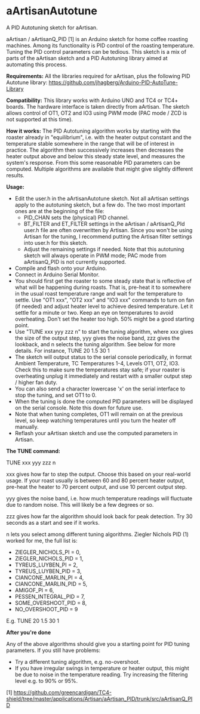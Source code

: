 # aArtisanAutotune
A PID Autotuning sketch for aArtisan.

aArtisan / aArtisanQ_PID [1] is an Arduino sketch for home coffee roasting machines. Among its functionality is PID control of the roasting temperature. Tuning the PID control parameters can be tedious. This sketch is a mix of parts of the aArtisan sketch and a PID Autotuning library aimed at automating this process.

**Requirements:** All the libraries required for aArtisan, plus the following PID Autotune library:
https://github.com/jhagberg/Arduino-PID-AutoTune-Library

**Compatibility:** This library works with Arduino UNO and TC4 or TC4+ boards. The hardware interface is taken directly from aArtisan. The sketch allows control of OT1, OT2 and IO3 using PWM mode (PAC mode / ZCD is not supported at this time).

**How it works:** The PID Autotuning algorithm works by starting with the roaster already in "equilibrium", i.e. with the heater output constant and the temperature stable somewhere in the range that will be of interest in practice. The algorithm then successively increases then decreases the heater output above and below this steady state level, and measures the system's response. From this some reasonable PID parameters can be computed. Multiple algorithms are available that might give slightly different results.

**Usage:**
* Edit the user.h in the aArtisanAutotune sketch. Not all aArtisan settings apply to the autotuning sketch, but a few do. The two most important ones are at the beginning of the file:
  * PID_CHAN sets the (physical) PID channel.
  * BT_FILTER and ET_FILTER settings in the aArtisan / aArtisanQ_PId user.h file are often overwritten by Artisan. Since you won't be using Artisan for the tuning, I recommend putting the Artisan filter settings into user.h for this sketch.
  * Adjust the remaining settings if needed. Note that this autotuning sketch will always operate in PWM mode; PAC mode from aArtisanQ_PID is not currently supported.
* Compile and flash onto your Arduino.
* Connect in Arduino Serial Monitor.
* You should first get the roaster to some steady state that is reflective of what will be happening during roasts. That is, pre-heat it to somewhere in the usual roast temperature range and wait for the temperature to settle. Use "OT1 xxx", "OT2 xxx" and "IO3 xxx" commands to turn on fan (if needed) and adjust heater level to achieve desired temperature. Let it settle for a minute or two. Keep an eye on temperatures to avoid overheating. Don't set the heater too high. 50% might be a good starting point.
* Use "TUNE xxx yyy zzz n" to start the tuning algorithm, where xxx gives the size of the output step, yyy gives the noise band, zzz gives the lookback, and n selects the tuning algorithm. See below for more details. For instance, TUNE 20 1.5 30 1
* The sketch will output status to the serial console periodically, in format Ambient Temperature, TC Temperatures 1-4, Levels OT1, OT2, IO3. Check this to make sure the temperatures stay safe; if your roaster is overheating unplug it immediately and restart with a smaller output step / higher fan duty.
* You can also send a character lowercase 'x' on the serial interface to stop the tuning, and set OT1 to 0.
* When the tuning is done the computed PID parameters will be displayed on the serial console. Note this down for future use.
* Note that when tuning completes, OT1 will remain on at the previous level, so keep watching temperatures until you turn the heater off manually.
* Reflash your aArtisan sketch and use the computed parameters in Artisan.

**The TUNE command:**

TUNE xxx yyy zzz n

xxx gives how far to step the output. Choose this based on your real-world usage. If your roast usually is between 60 and 80 percent heater output, pre-heat the heater to 70 percent output, and use 10 percent output step.

yyy gives the noise band, i.e. how much temperature readings will fluctuate due to random noise. This will likely be a few degrees or so.

zzz gives how far the algorithm should look back for peak detection. Try 30 seconds as a start and see if it works.

n lets you select among different tuning algorithms. Ziegler Nichols PID (1) worked for me, the full list is:

   * ZIEGLER_NICHOLS_PI = 0,	
   * ZIEGLER_NICHOLS_PID = 1,
   * TYREUS_LUYBEN_PI = 2,
   * TYREUS_LUYBEN_PID = 3,
   * CIANCONE_MARLIN_PI = 4,
   * CIANCONE_MARLIN_PID = 5,
   * AMIGOF_PI = 6,
   * PESSEN_INTEGRAL_PID = 7,
   * SOME_OVERSHOOT_PID = 8,
   * NO_OVERSHOOT_PID = 9

E.g. TUNE 20 1.5 30 1

**After you're done**

Any of the above algorithms should give you a starting point for PID tuning parameters. If you still have problems:
* Try a different tuning algorithm, e.g. no-overshoot.
* If you have irregular swings in temperature or heater output, this might be due to noise in the temperature reading. Try increasing the filtering level e.g. to 90% or 95%.







[1] https://github.com/greencardigan/TC4-shield/tree/master/applications/Artisan/aArtisan_PID/trunk/src/aArtisanQ_PID
